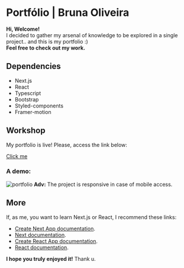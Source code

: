 # Portfólio | Bruna Oliveira
<strong>Hi, Welcome! <br /></strong>
I decided to gather my arsenal of knowledge to be explored in a single project.. and this is my portfolio :) <br /> 
<strong>Feel free to check out my work.</strong>

## Dependencies
- Next.js
- React
- Typescript
- Bootstrap
- Styled-components
- Framer-motion

## Workshop
My portfolio is live! Please, access the link below:

[Click me](https://devbrunaoliv.site/)

### A demo: 
![portfolio](https://user-images.githubusercontent.com/95765270/168453652-1e46acdd-f9db-4e8c-8ba5-015ab434eecc.png)
<strong>Adv:</strong> The project is responsive in case of mobile access.

## More
If, as me, you want to learn Next.js or React, I recommend these links:
<br />
- [Create Next App documentation](https://nextjs.org/docs/api-reference/create-next-app).
- [Next documentation](https://nextjs.org/docs).
- [Create React App documentation](https://facebook.github.io/create-react-app/docs/getting-started).
- [React documentation](https://reactjs.org/).


<strong>I hope you truly enjoyed it!</strong>
Thank u.
